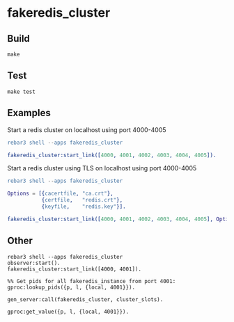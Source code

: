 # fakeredis_cluster

## Build

```shell
make
```

## Test

```shell
make test
```

## Examples

Start a redis cluster on localhost using port 4000-4005

```erlang
rebar3 shell --apps fakeredis_cluster

fakeredis_cluster:start_link([4000, 4001, 4002, 4003, 4004, 4005]).
```

Start a redis cluster using TLS on localhost using port 4000-4005

```erlang
rebar3 shell --apps fakeredis_cluster

Options = [{cacertfile, "ca.crt"},
           {certfile,   "redis.crt"},
           {keyfile,    "redis.key"}].

fakeredis_cluster:start_link([4000, 4001, 4002, 4003, 4004, 4005], Options).
```

## Other

```
rebar3 shell --apps fakeredis_cluster
observer:start().
fakeredis_cluster:start_link([4000, 4001]).

%% Get pids for all fakeredis_instance from port 4001:
gproc:lookup_pids({p, l, {local, 4001}}).

gen_server:call(fakeredis_cluster, cluster_slots).

gproc:get_value({p, l, {local, 4001}}).
```
